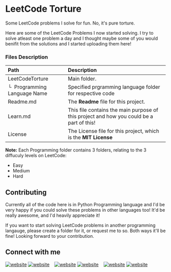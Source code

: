 # LeetCode Torture
Some LeetCode problems I solve for fun. No, it's pure torture.

Here are some of the LeetCode Problems I now started solving. I try to solve atleast one problem a day and I thought maybe some of you would benifit from the solutions and I started uploading them here!


### Files Description
| Path | Description
| :--- | :----------
| LeetCodeTorture | Main folder.
| &boxur;&nbsp; Programming Language Name | Specified prgramming language folder for respective code
| Readme.md | The **Readme** file for this project.
| Learn.md | This file contains the main purpose of this project and how you could be a part of this!
| License | The License file for this project, which is the **MIT License**

**Note:** Each Programming folder contains 3 folders, relating to the 3 diffuculy levels on LeetCode:
* Easy
* Medium 
* Hard

## Contributing
Currently all of the code here is in Python Programming language and I'd be very happy if you could solve these problems in other languages too! It'd be really awesome, and I'd heavily appreciate it!

If you want to start solving LeetCode problems in another programming langauge, please create a folder for it, or request me to so. Both ways it'll be fine! Looking forward to your contribution.

## Connect with me

[![website](https://img.icons8.com/color/48/000000/twitter--v1.png)](https://twitter.com/Muhamma63227121#gh-light-mode-only)
[![website](https://img.icons8.com/color/48/000000/twitter--v1.png)](https://twitter.com/Muhamma63227121#gh-dark-mode-only)
&nbsp;&nbsp;
[![website](https://img.icons8.com/color/48/000000/medium-monogram.png)](https://medium.com/@muhammadanas0716#gh-light-mode-only)
[![website](https://img.icons8.com/color/48/000000/medium-monogram.png)](https://medium.com/@muhammadanas0716#gh-dark-mode-only)
&nbsp;&nbsp;
[![website](https://img.icons8.com/color/48/000000/linkedin.png)](https://www.linkedin.com/in/muhammad-anas-63744b235/#gh-light-mode-only)
[![website](https://img.icons8.com/color/48/000000/linkedin.png)](https://www.linkedin.com/in/muhammad-anas-63744b235/#gh-dark-mode-only)
